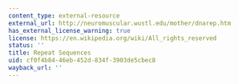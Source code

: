 ```yaml
---
content_type: external-resource
external_url: http://neuromuscular.wustl.edu/mother/dnarep.htm
has_external_license_warning: true
license: https://en.wikipedia.org/wiki/All_rights_reserved
status: ''
title: Repeat Sequences
uid: cf0f4b84-46eb-452d-834f-3903de5cbec8
wayback_url: ''
---
```

